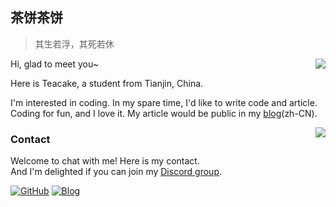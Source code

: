 ## 茶饼茶饼

> 其生若浮，其死若休

<a href="#">
  <img align="right" src="https://github-readme-stats.vercel.app/api?username=ergou1219&show_icons=true&hide_border=false&icon_color=ffb90f&title_color=586069&count_private=true&include_all_commits=true">
</a>

Hi, glad to meet you~

Here is Teacake, a student from Tianjin, China.

I'm interested in coding. In my spare time, I'd like to write code and article. Coding for fun, and I love it. My article would be public in my [blog](https://teacake.xyz/)(zh-CN).

<a href="#">
  <img align="right" src="https://github-readme-stats.vercel.app/api/top-langs/?username=ergou1219&layout=compact">
</a>


### Contact
Welcome to chat with me! Here is my contact.<br>
And I'm delighted if you can join my [Discord group](https://discord.gg/SBYchXw).

[![GitHub](https://img.shields.io/badge/dynamic/json?logo=github&label=GitHub&color=181717&style=for-the-badge&query=$.data.totalSubs&url=https%3a%2f%2fapi.spencerwoo.com%2fsubstats%2f%3fsource%3dgithub%26queryKey%3dAyagawaSeirin)](https://github.com/ergou1219)
[![Blog](https://img.shields.io/badge/dynamic/json?logo=hexo&color=0E83CD&label=Blog&query=$.data.totalSubs&style=for-the-badge&url=https%3a%2f%2fapi.spencerwoo.com%2fsubstats%2f%3fsource%3dfeedly%26queryKey%3dhttps%3a%2f%2fowomoe.net%2ffeed%2findex.xml%26source%3dinoreader%26queryKey%3dhttps%3a%2f%2fblog.ichr.me%2fatom.xml)](https://teacake.xyz/)
